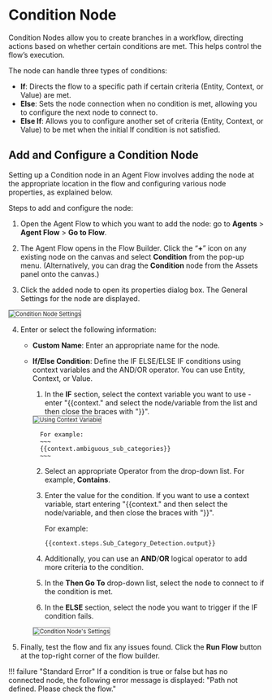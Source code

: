 # Condition Node

Condition Nodes allow you to create branches in a workflow, directing actions based on whether certain conditions are met. This helps control the flow’s execution.

The node can handle three types of conditions:

* **If**: Directs the flow to a specific path if certain criteria (Entity, Context, or Value) are met.
* **Else**: Sets the node connection when no condition is met, allowing you to configure the next node to connect to.
* **Else If**: Allows you to configure another set of criteria (Entity, Context, or Value) to be met when the initial If condition is not satisfied.

## Add and Configure a Condition Node

Setting up a Condition node in an Agent Flow involves adding the node at the appropriate location in the flow and configuring various node properties, as explained below.

Steps to add and configure the node:

1. Open the Agent Flow to which you want to add the node: go to **Agents** > **Agent Flow** > **Go to Flow**.

2. The Agent Flow opens in the Flow Builder. Click the “**+**” icon on any existing node on the canvas and select **Condition** from the pop-up menu. (Alternatively, you can drag the **Condition** node from the Assets panel onto the canvas.)

3. Click the added node to open its properties dialog box. The General Settings for the node are displayed.  
<img src="../images/condition-node-settings-to-be-filled.png" alt="Condition Node Settings" title="Condition Node Settings" style="border: 1px solid gray; zoom:80%;">

4. Enter or select the following information:
    
    * **Custom Name**: Enter an appropriate name for the node.
    * **If/Else Condition**: Define the IF ELSE/ELSE IF conditions using context variables and the AND/OR operator. You can use Entity, Context, or Value.
        1. In the **IF** section, select the context variable you want to use - enter "{{context." and select the node/variable from the list and then close the braces with "}}".  
        <img src="../images/if-condition-context-variable-selection.png" alt="Using Context Variable" title="Using Context Variable" style="border: 1px solid gray; zoom:80%;">
        
            For example: 
            ~~~
            {{context.ambiguous_sub_categories}}
            ~~~
        2. Select an appropriate Operator from the drop-down list. For example, **Contains**.
        3. Enter the value for the condition. If you want to use a context variable, start entering "{{context." and then select the node/variable, and then close the braces with "}}".
            
            For example:
            ~~~
            {{context.steps.Sub_Category_Detection.output}}   
            ~~~
        4. Additionally, you can use an **AND**/**OR** logical operator to add more criteria to the condition.
        5. In the **Then Go To** drop-down list, select the node to connect to if the condition is met.
        6. In the **ELSE** section, select the node you want to trigger if the IF condition fails.  
        <img src="../images/condition-node-settings-filled.png" alt="Condition Node's Settings" title="Condition Node's Settings" style="border: 1px solid gray; zoom:80%;">

5. Finally, test the flow and fix any issues found. Click the **Run Flow** button at the top-right corner of the flow builder.

!!! failure "Standard Error"
    If a condition is true or false but has no connected node, the following error message is displayed: "Path not defined. Please check the flow."

